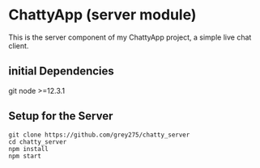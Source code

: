 # ChattyApp (server module)

This is the server component of my ChattyApp project, a simple live chat client.

## initial Dependencies

git
node >=12.3.1

## Setup for the Server

```
git clone https://github.com/grey275/chatty_server
cd chatty_server
npm install
npm start
```

